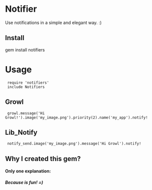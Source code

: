 # Notifier

Use notifications in a simple and elegant way. :)

## Install

  gem install notifiers

# Usage

     require 'notifiers'
     include Notifiers

## Growl

     growl.message('Hi Growl!').image('my_image.png').priority(2).name('my_app').notify!

## Lib_Notify

     notify_send.image('my_image.png').message('Hi Growl').notify!

## Why I created this gem?

#### Only one explanation:

##### <b>Because is fun! =)</b>
